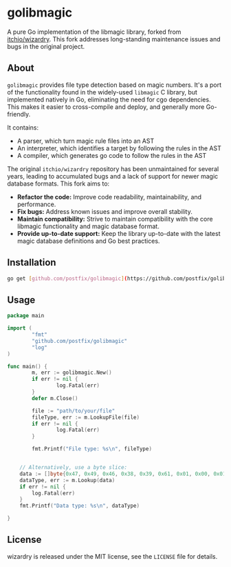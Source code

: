 # golibmagic

A pure Go implementation of the libmagic library, forked from [itchio/wizardry](https://github.com/itchio/wizardry).  This fork addresses long-standing maintenance issues and bugs in the original project.

## About

`golibmagic` provides file type detection based on magic numbers. It's a port of the functionality found in the widely-used `libmagic` C library, but implemented natively in Go, eliminating the need for cgo dependencies. This makes it easier to cross-compile and deploy, and generally more Go-friendly.

It contains:

  * A parser, which turn magic rule files into an AST
  * An interpreter, which identifies a target by following
  the rules in the AST
  * A compiler, which generates go code to follow the
  rules in the AST


The original `itchio/wizardry` repository has been unmaintained for several years, leading to accumulated bugs and a lack of support for newer magic database formats. This fork aims to:

* **Refactor the code:** Improve code readability, maintainability, and performance.
* **Fix bugs:** Address known issues and improve overall stability.
* **Maintain compatibility:**  Strive to maintain compatibility with the core libmagic functionality and magic database format.
* **Provide up-to-date support:** Keep the library up-to-date with the latest magic database definitions and Go best practices.

## Installation

```bash
go get [github.com/postfix/golibmagic](https://github.com/postfix/golibmagic)
```

## Usage

```Go 
package main

import (
        "fmt"
        "github.com/postfix/golibmagic"
        "log"
)

func main() {
        m, err := golibmagic.New()
        if err != nil {
                log.Fatal(err)
        }
        defer m.Close()

        file := "path/to/your/file"
        fileType, err := m.LookupFile(file)
        if err != nil {
                log.Fatal(err)
        }

        fmt.Printf("File type: %s\n", fileType)


    // Alternatively, use a byte slice:
    data := []byte{0x47, 0x49, 0x46, 0x38, 0x39, 0x61, 0x01, 0x00, 0x01, 0x00, 0x80, 0x00, 0x00, 0x00, 0x00, 0x00, 0xff, 0xff, 0xff} // Example GIF header
    dataType, err := m.Lookup(data)
    if err != nil {
        log.Fatal(err)
    }
    fmt.Printf("Data type: %s\n", dataType)

}
```
## License

wizardry is released under the MIT license, see the
`LICENSE` file for details.

